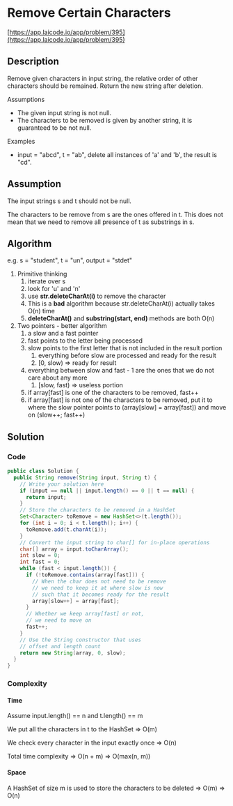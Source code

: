 <!----- Conversion time: 1.173 seconds.


Using this Markdown file:

1. Cut and paste this output into your source file.
2. See the notes and action items below regarding this conversion run.
3. Check the rendered output (headings, lists, code blocks, tables) for proper
   formatting and use a linkchecker before you publish this page.

Conversion notes:

* GD2md-html version 1.0β13
* Thu Jan 10 2019 02:11:50 GMT-0800 (PST)
* Source doc: https://docs.google.com/open?id=1qKhRdxk7-ndwtNqvUxaByF-7TP7u7tCzLqdN0hZRfnI
----->



# Remove Certain Characters

[https://app.laicode.io/app/problem/395](https://app.laicode.io/app/problem/395)


## Description

Remove given characters in input string, the relative order of other characters should be remained. Return the new string after deletion.

Assumptions



*   The given input string is not null.
*   The characters to be removed is given by another string, it is guaranteed to be not null.

Examples



*   input = "abcd", t = "ab", delete all instances of 'a' and 'b', the result is "cd".


## Assumption

The input strings s and t should not be null.

The characters to be remove from s are the ones offered in t. This does not mean that we need to remove all presence of t as substrings in s.


## Algorithm

e.g. s = "student", t = "un", output = "stdet"



1.  Primitive thinking
    1.  iterate over s
    1.  look for 'u' and 'n'
    1.  use **str.deleteCharAt(i)** to remove the character
    1.  This is a **bad** algorithm because str.deleteCharAt(i) actually takes O(n) time
    1.  **deleteCharAt()** and **substring(start, end)** methods are both O(n)
1.  Two pointers - better algorithm
    1.  a slow and a fast pointer
    1.  fast points to the letter being processed
    1.  slow points to the first letter that is not included in the result portion
        1.  everything before slow are processed and ready for the result
        1.  [0, slow) ⇒ ready for result
    1.  everything between slow and fast - 1 are the ones that we do not care about any more
        1.  [slow, fast) ⇒ useless portion
    1.  if array\[fast\] is one of the characters to be removed, fast++
    1.  if array\[fast\] is not one of the characters to be removed, put it to where the slow pointer points to (array\[slow\] = array\[fast\]) and move on (slow++; fast++)




## Solution


### Code


```java
public class Solution {
  public String remove(String input, String t) {
    // Write your solution here
    if (input == null || input.length() == 0 || t == null) {
      return input;
    }
    // Store the characters to be removed in a HashSet
    Set<Character> toRemove = new HashSet<>(t.length());
    for (int i = 0; i < t.length(); i++) {
      toRemove.add(t.charAt(i));
    }
    // Convert the input string to char[] for in-place operations
    char[] array = input.toCharArray();
    int slow = 0;
    int fast = 0;
    while (fast < input.length()) {
      if (!toRemove.contains(array[fast])) {
        // When the char does not need to be remove
        // we need to keep it at where slow is now
        // such that it becomes ready for the result
        array[slow++] = array[fast];
      }
      // Whether we keep array[fast] or not,
      // we need to move on
      fast++;
    }
    // Use the String constructor that uses
    // offset and length count
    return new String(array, 0, slow);
  }
}
```



### Complexity


#### Time

Assume input.length() == n and t.length() == m

We put all the characters in t to the HashSet ⇒ O(m)

We check every character in the input exactly once ⇒ O(n)

Total time complexity ⇒ O(n + m) ⇒ O(max(n, m))


#### Space

A HashSet of size m is used to store the characters to be deleted ⇒ O(m) ⇒ O(n)


<!-- GD2md-html version 1.0β13 -->
